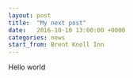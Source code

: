 ```yaml
---
layout: post
title:  "My next post"
date:   2016-10-10 13:00:00 +0000
categories: news
start_from: Brent Knoll Inn
---
```

Hello world
